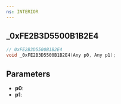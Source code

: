 ```yaml
---
ns: INTERIOR
---
```

## _0xFE2B3D5500B1B2E4

```c
// 0xFE2B3D5500B1B2E4
void _0xFE2B3D5500B1B2E4(Any p0, Any p1);
```

## Parameters
* **p0**:
* **p1**:
